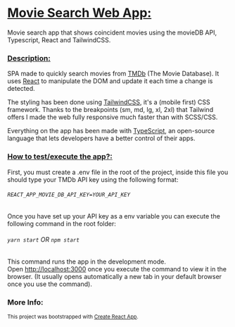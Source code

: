 # <u>Movie Search Web App:</u>

Movie search app that shows coincident movies using the movieDB API, Typescript, React and TailwindCSS.

### <u>Description:</u>

SPA made to quickly search movies from [TMDb](https://www.themoviedb.org/documentation/api) (The Movie Database).
It uses [React](https://reactjs.org/) to manipulate the DOM and update it each time a change is detected.

The styling has been done using [TailwindCSS](https://tailwindcss.com/), it's a (mobile first) CSS framework. Thanks to the breakpoints (sm, md, lg, xl, 2xl) that Tailwind offers I made the web fully responsive much faster than with SCSS/CSS.

Everything on the app has been made with [TypeScript](https://www.typescriptlang.org/), an open-source language that lets developers have a better control of their apps.

### <u>How to test/execute the app?:</u>

First, you must create a .env file in the root of the project, inside this file you should type your TMDb API key using the following format:

###### `REACT_APP_MOVIE_DB_API_KEY=YOUR_API_KEY`

Once you have set up your API key as a env variable you can execute the following command in the root folder:

###### `yarn start` OR `npm start`

This command runs the app in the development mode.\
Open [http://localhost:3000](http://localhost:3000) once you execute the command to view it in the browser. (It usually opens automatically a new tab in your default browser once you use the command).

### More Info:

<small>This project was bootstrapped with [Create React App](https://github.com/facebook/create-react-app).</small>

